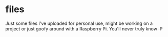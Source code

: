 # files
Just some files I've uploaded for personal use, might be working on a project or just goofy around with a Raspberry Pi. You'll never truly know :P
